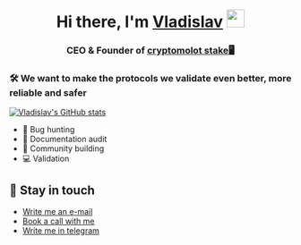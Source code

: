 <h1 align="center">Hi there, I'm <a href="https://twitter.com/unlimitedmolot" target="_blank">Vladislav</a>  
<img src="https://github.com/blackcater/blackcater/raw/main/images/Hi.gif" height="32"/></h1>
<h3 align="center">CEO & Founder of <a href="https://cryptomolotstake.com//" target="_blank">cryptomolot stake🖥</a>

 
 ### 🛠 We want to make the protocols we validate even better, more reliable and safer

[![Vladislav's GitHub stats](https://github-readme-stats.vercel.app/api?username=cryptomolot)](https://github.com/anuraghazra/github-readme-stats)

- 🔭 Bug hunting
- 📃 Documentation audit
- 👯 Community building
- 💻 Validation
## :calling: Stay in touch
- <a href="mailto:unlimitedmolotnorilsk@gmail.com">Write me an e-mail</a>
- [Book a call with me](https://calendly.com/unlimitedmolot/30min)
- [Write me in telegram](https://t.me/Tommmymlt)

  
